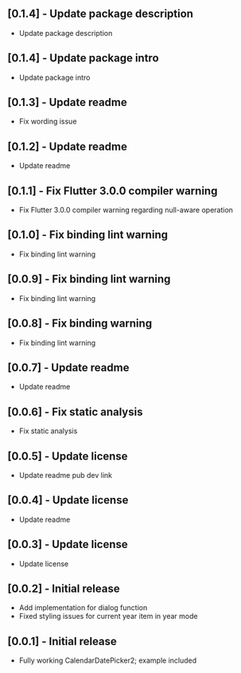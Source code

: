 ## [0.1.4] - Update package description

* Update package description
## [0.1.4] - Update package intro

* Update package intro

## [0.1.3] - Update readme

* Fix wording issue

## [0.1.2] - Update readme

* Update readme
## [0.1.1] - Fix Flutter 3.0.0 compiler warning

* Fix Flutter 3.0.0 compiler warning regarding null-aware operation
## [0.1.0] - Fix binding lint warning

* Fix binding lint warning
## [0.0.9] - Fix binding lint warning

* Fix binding lint warning
## [0.0.8] - Fix binding warning

* Fix binding lint warning

## [0.0.7] - Update readme

* Update readme

## [0.0.6] - Fix static analysis

* Fix static analysis

## [0.0.5] - Update license

* Update readme pub dev link

## [0.0.4] - Update license

* Update readme

## [0.0.3] - Update license

* Update license

## [0.0.2] - Initial release

* Add implementation for dialog function
* Fixed styling issues for current year item in year mode

## [0.0.1] - Initial release

* Fully working CalendarDatePicker2; example included